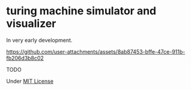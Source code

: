 # turing machine simulator and visualizer
In very early development.

https://github.com/user-attachments/assets/8ab87453-bffe-47ce-911b-fb206d3b8c02

TODO

Under [MIT License](LICENSE.md)
